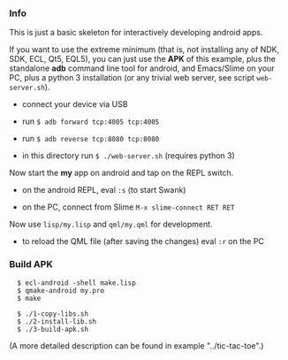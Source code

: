 
### Info

This is just a basic skeleton for interactively developing android apps.

If you want to use the extreme minimum (that is, not installing any of NDK,
SDK, ECL, Qt5, EQL5), you can just use the **APK** of this example, plus the
standalone **adb** command line tool for android, and Emacs/Slime on your PC,
plus a python 3 installation (or any trivial web server, see script
`web-server.sh`).

* connect your device via USB

* run `$ adb forward tcp:4005 tcp:4005`

* run `$ adb reverse tcp:8080 tcp:8080`

* in this directory run `$ ./web-server.sh` (requires python 3)

Now start the **my** app on android and tap on the REPL switch.

* on the android REPL, eval `:s` (to start Swank)

* on the PC, connect from Slime `M-x slime-connect RET RET`

Now use `lisp/my.lisp` and `qml/my.qml` for development.

* to reload the QML file (after saving the changes) eval `:r` on the PC



### Build APK

```
  $ ecl-android -shell make.lisp
  $ qmake-android my.pro
  $ make

  $ ./1-copy-libs.sh
  $ ./2-install-lib.sh
  $ ./3-build-apk.sh
```

(A more detailed description can be found in example "../tic-tac-toe".)
